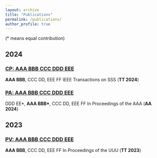 ```yaml
---
layout: archive
title: "Publications"
permalink: /publications/
author_profile: true
---
```


(* means equal contribution)

## 2024
### [CP: AAA BBB CCC DDD EEE](https://yq121.github.io/publications/)
<b>AAA BBB</b>, CCC DD, EEE FF
IEEE Transactions on SSS (<b>TT 2024</b>)


### [PA: AAA BBB CCC DDD EEE](https://yq121.github.io/publications/)
DDD EE*, <b>AAA BBB*</b>, CCC DD, EEE FF
In Proceedings of the AAA (<b>AA 2024</b>)


## 2023
### [PV: AAA BBB CCC DDD EEE](https://yq121.github.io/publications/)
<b>AAA BBB</b>, CCC DD, EEE FF
In Proceedings of the UUU (<b>TT 2023</b>)
